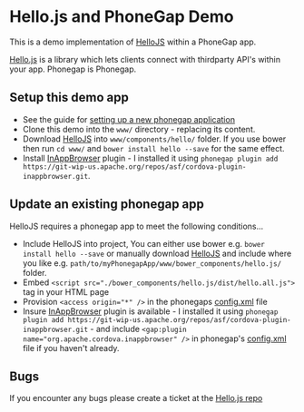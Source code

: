# Hello.js and PhoneGap Demo

This is a demo implementation of [HelloJS](https://github.com/MrSwitch/hello.js/) within a PhoneGap app.

[Hello.js](https://github.com/MrSwitch/hello.js) is a library which lets clients connect with thirdparty API's within your app. Phonegap is Phonegap.

## Setup this demo app

* See the guide for [setting up a new phonegap application](http://docs.phonegap.com/en/edge/guide_cli_index.md.html) 
* Clone this demo into the `www/` directory - replacing its content.
* Download [HelloJS](https://github.com/MrSwitch/hello.js/) into `www/components/hello/` folder. If you use bower then run `cd www/` and `bower install hello --save` for the same effect.
* Install [InAppBrowser](http://cordova.apache.org/docs/en/3.1.0/cordova_inappbrowser_inappbrowser.md.html) plugin - I installed it using `phonegap plugin add https://git-wip-us.apache.org/repos/asf/cordova-plugin-inappbrowser.git`.

## Update an existing phonegap app
HelloJS requires a phonegap app to meet the following conditions...

* Include HelloJS into project, You can either use bower e.g. `bower install hello --save` or manually download [HelloJS](https://github.com/MrSwitch/hello.js) and include where you like e.g.  `path/to/myPhonegapApp/www/bower_components/hello.js/` folder.
* Embed `<script src="./bower_components/hello.js/dist/hello.all.js">` tag in your HTML page
* Provision `<access origin="*" />` in the phonegaps [config.xml](config.xml) file
* Insure [InAppBrowser](http://cordova.apache.org/docs/en/3.1.0/cordova_inappbrowser_inappbrowser.md.html) plugin is available - I installed it using `phonegap plugin add https://git-wip-us.apache.org/repos/asf/cordova-plugin-inappbrowser.git` - and include `<gap:plugin name="org.apache.cordova.inappbrowser" />` in  phonegap's [config.xml](config.xml) file if you haven't already.

## Bugs

If you encounter any bugs please create a ticket at the [Hello.js repo](https://github.com/MrSwitch/hello.js/)
